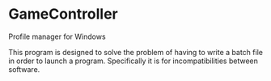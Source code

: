 # GameController
Profile manager for Windows

This program is designed to solve the problem of having to write a batch file in order to launch a program.
Specifically it is for incompatibilities between software.

